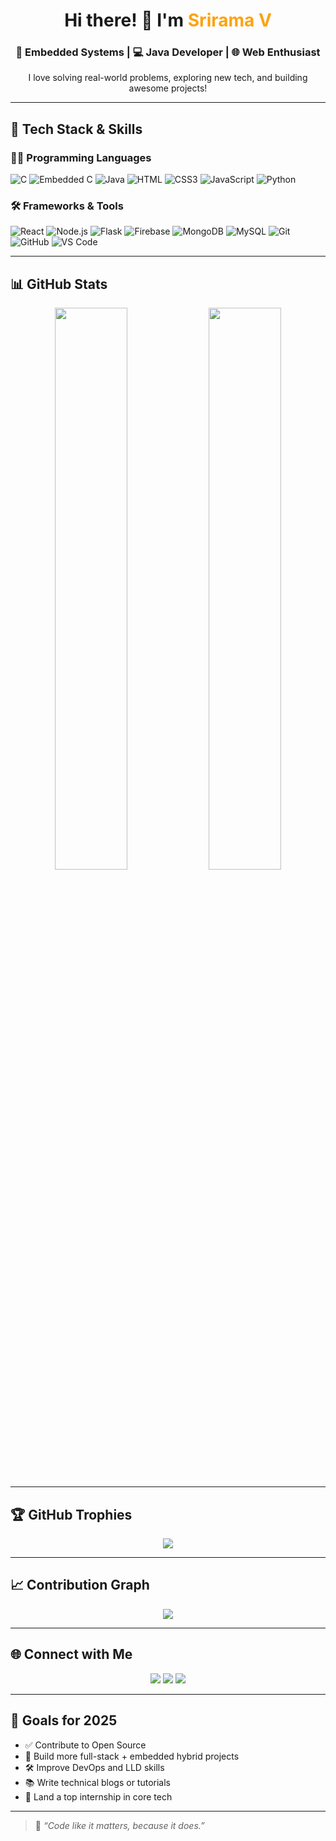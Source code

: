 <h1 align="center">Hi there! 👋 I'm <span style="color:#fca311;">Srirama V</span></h1>
<h3 align="center">🚀 Embedded Systems | 💻 Java Developer | 🌐 Web Enthusiast</h3>
<p align="center">I love solving real-world problems, exploring new tech, and building awesome projects!</p>

---

## 🚀 Tech Stack & Skills

### 👨‍💻 Programming Languages  
![C](https://img.shields.io/badge/C-%2300599C.svg?style=flat&logo=c&logoColor=white)
![Embedded C](https://img.shields.io/badge/Embedded%20C-00599C?style=flat&logo=c&logoColor=white)
![Java](https://img.shields.io/badge/Java-%23ED8B00.svg?style=flat&logo=java&logoColor=white)
![HTML](https://img.shields.io/badge/HTML5-%23E34F26.svg?style=flat&logo=html5&logoColor=white)
![CSS3](https://img.shields.io/badge/CSS3-%231572B6.svg?style=flat&logo=css3&logoColor=white)
![JavaScript](https://img.shields.io/badge/JavaScript-%23323330.svg?style=flat&logo=javascript&logoColor=%23F7DF1E)
![Python](https://img.shields.io/badge/Python-%2314354C.svg?style=flat&logo=python&logoColor=white)

### 🛠 Frameworks & Tools  
![React](https://img.shields.io/badge/React-%2320232a.svg?style=flat&logo=react&logoColor=%2361DAFB)
![Node.js](https://img.shields.io/badge/Node.js-43853D.svg?style=flat&logo=node-dot-js&logoColor=white)
![Flask](https://img.shields.io/badge/Flask-%23000.svg?style=flat&logo=flask&logoColor=white)
![Firebase](https://img.shields.io/badge/Firebase-ffca28?style=flat&logo=firebase&logoColor=black)
![MongoDB](https://img.shields.io/badge/MongoDB-%234ea94b.svg?style=flat&logo=mongodb&logoColor=white)
![MySQL](https://img.shields.io/badge/MySQL-%2300f.svg?style=flat&logo=mysql&logoColor=white)
![Git](https://img.shields.io/badge/Git-F05032?style=flat&logo=git&logoColor=white)
![GitHub](https://img.shields.io/badge/GitHub-%23121011.svg?style=flat&logo=github&logoColor=white)
![VS Code](https://img.shields.io/badge/VSCode-%23007ACC.svg?style=flat&logo=visual-studio-code&logoColor=white)

---

## 📊 GitHub Stats

<p align="center">
  <img width="48%" src="https://github-readme-stats.vercel.app/api?username=srirama2004&show_icons=true&theme=dark&hide_border=true" />
  <img width="48%" src="https://github-readme-stats.vercel.app/api/top-langs/?username=srirama2004&layout=compact&theme=dark&hide_border=true" />
</p>

---

## 🏆 GitHub Trophies

<p align="center">
  <img src="https://github-profile-trophy.vercel.app/?username=srirama2004&theme=radical&no-bg=true&no-frame=true&column=7" />
</p>

---

## 📈 Contribution Graph

<p align="center">
  <img src="https://github-readme-activity-graph.cyclic.app/graph?username=srirama2004&theme=react-dark&hide_border=true&area=true" />
</p>

---

## 🌐 Connect with Me

<p align="center">
  <a href="https://firearmsportfolio.vercel.app"><img src="https://img.shields.io/badge/Portfolio-Visit%20Now-blue?style=for-the-badge"></a>
  <a href="https://www.linkedin.com/in/srirama-v-b5bb32293/"><img src="https://img.shields.io/badge/LinkedIn-Connect-blue?style=for-the-badge&logo=linkedin"></a>
  <a href="https://github.com/srirama2004"><img src="https://img.shields.io/badge/GitHub-Follow-black?style=for-the-badge&logo=github"></a>
</p>

---

## 🎯 Goals for 2025
- ✅ Contribute to Open Source
- 🚀 Build more full-stack + embedded hybrid projects
- 🛠 Improve DevOps and LLD skills
- 📚 Write technical blogs or tutorials
- 🌟 Land a top internship in core tech

---

> 💬 _“Code like it matters, because it does.”_

